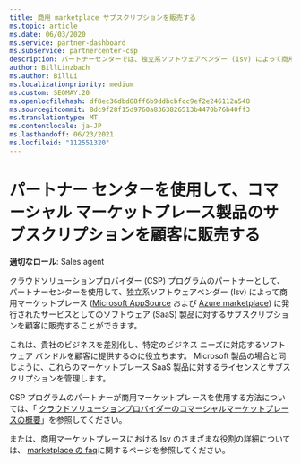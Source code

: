 ```yaml
---
title: 商用 marketplace サブスクリプションを販売する
ms.topic: article
ms.date: 06/03/2020
ms.service: partner-dashboard
ms.subservice: partnercenter-csp
description: パートナーセンターでは、独立系ソフトウェアベンダー (Isv) によって商用マーケットプレースに公開された SaaS 製品に対する顧客のサブスクリプションを販売する方法について説明します。
author: BillLinzbach
ms.author: BillLi
ms.localizationpriority: medium
ms.custom: SEOMAY.20
ms.openlocfilehash: df8ec36dbd88ff6b9ddbcbfcc9ef2e246112a548
ms.sourcegitcommit: 8dc9f28f15d9760a8363826513b4470b76b40ff3
ms.translationtype: MT
ms.contentlocale: ja-JP
ms.lasthandoff: 06/23/2021
ms.locfileid: "112551320"
---
```

# <a name="use-partner-center-to-sell-customers-subscriptions-to-commercial-marketplace-products"></a>パートナー センターを使用して、コマーシャル マーケットプレース製品のサブスクリプションを顧客に販売する

**適切なロール**: Sales agent

クラウドソリューションプロバイダー (CSP) プログラムのパートナーとして、パートナーセンターを使用して、独立系ソフトウェアベンダー (Isv) によって商用マーケットプレース ([Microsoft AppSource](https://appsource.microsoft.com/) および [Azure marketplace](https://azuremarketplace.microsoft.com/)) に発行されたサービスとしてのソフトウェア (SaaS) 製品に対するサブスクリプションを顧客に販売することができます。

これは、貴社のビジネスを差別化し、特定のビジネス ニーズに対応するソフトウェア バンドルを顧客に提供するのに役立ちます。 Microsoft 製品の場合と同じように、これらのマーケットプレース SaaS 製品に対するライセンスとサブスクリプションを管理します。

CSP プログラムのパートナーが商用マーケットプレースを使用する方法については、「 [クラウドソリューションプロバイダーのコマーシャルマーケットプレースの概要](csp-commercial-marketplace-overview.md)」を参照してください。

または、商用マーケットプレースにおける Isv のさまざまな役割の詳細については、 [marketplace の faq](/azure/marketplace/marketplace-faq-publisher-guide)に関するページを参照してください。